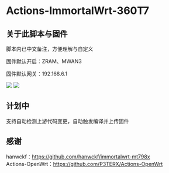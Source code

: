 # Actions-ImmortalWrt-360T7

## 关于此脚本与固件
脚本内已中文备注，方便理解与自定义  

固件默认开启：ZRAM、MWAN3  

固件默认网关：192.168.6.1

[![](https://img.shields.io/badge/编译状态-通过-brightgreen.svg)](https://github.com/IraXu/ImmortalWrt-360T7/actions)   [![](https://img.shields.io/badge/最新固件-下载-green.svg)](https://github.com/IraXu/OpenWrt-360T7-Build/releases)

## 计划中
支持自动检测上游代码变更，自动触发编译并上传固件

## 感谢
hanwckf：https://github.com/hanwckf/immortalwrt-mt798x  
Actions-OpenWrt：https://github.com/P3TERX/Actions-OpenWrt
